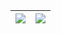 |![](https://github-readme-stats.vercel.app/api?username=salientos&show_icons=true&include_all_commits=true&theme=city_lights&hide_title=true&hide_border=true)|![](https://github-readme-stats.vercel.app/api/top-langs/?username=salientos&layout=compact&theme=city_lights&hide_border=true)|
| ------------- | ------------- |
